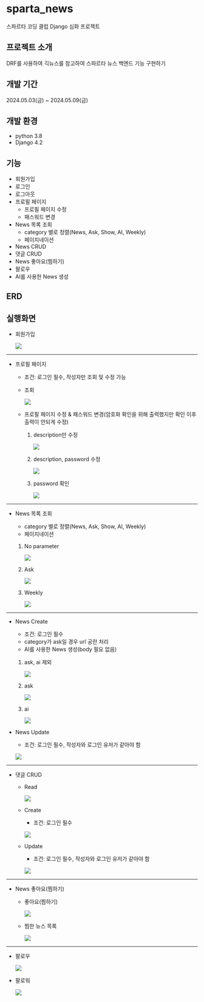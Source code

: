 # sparta_news
스파르타 코딩 클럽 Django 심화 프로젝트

## 프로젝트 소개
DRF를 사용하여 긱뉴스를 참고하여 스파르타 뉴스 백엔드 기능 구현하기

## 개발 기간
2024.05.03(금) ~ 2024.05.09(금)

## 개발 환경
- python 3.8
- Django 4.2

## 기능
- 회원가입
- 로그인
- 로그아웃
- 프로필 페이지
  - 프로필 페이지 수정
  - 패스워드 변경
- News 목록 조회
  - category 별로 정렬(News, Ask, Show, AI, Weekly)
  - 페이지네이션
- News CRUD
- 댓글 CRUD
- News 좋아요(찜하기)
- 팔로우
- AI를 사용한 News 생성

## ERD

## 실행화면
- 회원가입
  
  ![](https://github.com/Juunsik/sparta_news/blob/dev/News_postman/signup.png)

----
- 프로필 페이지
  - 조건: 로그인 필수, 작성자만 조회 및 수정 가능
  - 조회
    
    ![](https://github.com/Juunsik/sparta_news/blob/dev/News_postman/profile_get.png)
    
  - 프로필 페이지 수정 & 패스워드 변경(암호화 확인을 위해 출력했지만 확인 이후 출력이 안되게 수정)
    1. description만 수정
    
       ![](https://github.com/Juunsik/sparta_news/blob/dev/News_postman/only%20description.png)

    2. description, password 수정

       ![](https://github.com/Juunsik/sparta_news/blob/dev/News_postman/both%20descriptoin%2C%20password.png)

    3. password 확인
       
       ![](https://github.com/Juunsik/sparta_news/blob/dev/News_postman/password%20not%20equal.png)

-----
- News 목록 조회
  - category 별로 정렬(News, Ask, Show, AI, Weekly)
  - 페이지네이션
    
  1. No parameter
     
     ![](https://github.com/Juunsik/sparta_news/blob/dev/News_postman/news%20list%20no%20param.png)

  2. Ask
     
     ![](https://github.com/Juunsik/sparta_news/blob/dev/News_postman/news%20list%20ask.png)

  3. Weekly
     
     ![](https://github.com/Juunsik/sparta_news/blob/dev/News_postman/news%20list%20weekly.png)

-----    
- News Create
  - 조건: 로그인 필수
  - category가 ask일 경우 url 공란 처리
  - AI를 사용한 News 생성(body 필요 없음)
 
  1. ask, ai 제외
   
     ![](https://github.com/Juunsik/sparta_news/blob/dev/News_postman/news%20create.png)

  2. ask
   
     ![](https://github.com/Juunsik/sparta_news/blob/dev/News_postman/new%20create%20ask.png)

  3. ai
  
     ![](https://github.com/Juunsik/sparta_news/blob/dev/News_postman/news%20create%20ai.png)


- News Update
  - 조건: 로그인 필수, 작성자와 로그인 유저가 같아야 함
    
  ![](https://github.com/Juunsik/sparta_news/blob/dev/News_postman/news%20update.png)

-----
- 댓글 CRUD
  - Read
    
    ![](https://github.com/Juunsik/sparta_news/blob/dev/News_postman/comments%20list.png)

  - Create
    - 조건: 로그인 필수
      
    ![](https://github.com/Juunsik/sparta_news/blob/dev/News_postman/comment%20create.png)

  - Update
    - 조건: 로그인 필수, 작성자와 로그인 유저가 같아야 함
      
    ![](https://github.com/Juunsik/sparta_news/blob/dev/News_postman/comment%20update.png)

-----
- News 좋아요(찜하기)
  - 좋아요(찜하기)
    
    ![](https://github.com/Juunsik/sparta_news/blob/dev/News_postman/like%20news.png)

  - 찜한 뉴스 목록
    
    ![](https://github.com/Juunsik/sparta_news/blob/dev/News_postman/like%20news%20list.png)

-----
- 팔로우
  
  ![](https://github.com/Juunsik/sparta_news/blob/dev/News_postman/follow.png)
  
- 팔로워
  
  ![](https://github.com/Juunsik/sparta_news/blob/dev/News_postman/follow%20list.png)
